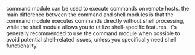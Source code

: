 command module can be used to execute commands on remote hosts.
the main difference between the command and shell modules is that the command module executes commands directly without shell processing, while the shell module allows you to utilize shell-specific features. It's generally recommended to use the command module when possible to avoid potential shell-related issues, unless you specifically need shell functionality.
